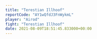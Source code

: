 ```yaml
---
title: "Terestian Illhoof"
reportCode: "AY1wQfdJ3FnWykmL"
player: "Airod"
fight: "Terestian Illhoof"
date: 2021-08-09T18:51:45.833000+00:00
---
```


